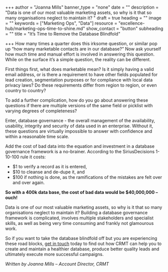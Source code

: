 +++
author = "Joanna Mills"
banner_type = "none"
date = ""
description = "Data is one of our most valuable marketing assets, so why is it that so many organisations neglect to maintain it? "
draft = true
heading = ""
image = ""
keywords = ["Marketing Ops", "Data"]
resource = "excellence-hub/marketing-ops-time-to-shine.md"
show_contact = "button"
subheading = ""
title = "It’s Time to Remove the Database Blindfold"

+++
How many times a quarter does this irksome question, or similar pop up “how many marketable contacts are in our database?” Now ask yourself how much time and manual effort is involved in answering this question. While on the surface it’s a simple question, the reality can be different.

First things first, what does marketable mean? Is it simply having a valid email address, or is there a requirement to have other fields populated for lead creation, segmentation purposes or for compliance with local data privacy laws? Do these requirements differ from region to region, or even country to country?

To add a further complication, how do you go about answering these questions if there are multiple versions of the same field or picklist with varying degrees of completeness?

Enter, database governance - the overall management of the availability, usability, integrity and security of data used in an enterprise. Without it, these questions are virtually impossible to answer with confidence and within a reasonable time scale.

Add the cost of bad data into the equation and investment in a database governance framework is a no-brainer. According to the SiriusDecisions 1-10-100 rule it costs:

* $1 to verify a record as it is entered,
* $10 to cleanse and de-dupe it, and
* $100 if nothing is done, as the ramifications of the mistakes are felt over and over again.

**So with a 400k data base, the cost of bad data would be $40,000,000 – ouch!**

Data is one of our most valuable marketing assets, so why is it that so many organisations neglect to maintain it? Building a database governance framework is complicated, involves multiple stakeholders and specialist skills, as well as being very time consuming and frankly not glamourous work.

So if you want to take the database blindfold off but you are experiencing these road blocks, [get in touch](https://www.crmtechnologies.com/contact) today to find out how CRMT can help you to create and maintain a healthier database, produce better quality leads and ultimately execute more successful campaigns.

_Written by Joanna Mills – Account Director, CRMT_